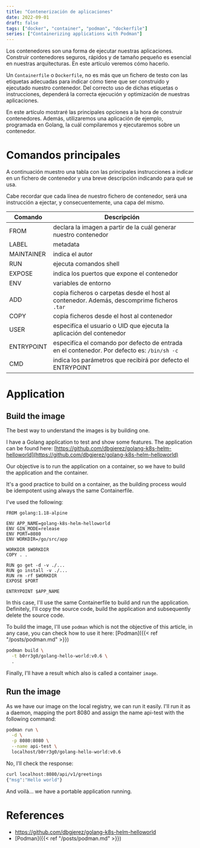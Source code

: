 ```yaml
---
title: "Contenerización de aplicaciones"
date: 2022-09-01
draft: false
tags: ["docker", "container", "podman", "dockerfile"]
series: ["Containerizing applications with Podman"]
---
```


Los contenedores son una forma de ejecutar nuestras aplicaciones. Construir contenedores seguros, rápidos y de tamaño pequeño es esencial en nuestras arquitecturas. En este artículo veremos cómo hacerlo.
<!--more-->
Un ```Containerfile``` o ```Dockerfile```, no es más que un fichero de testo con las etiquetas adecuadas para indicar cómo tiene que ser construido y ejecutado nuestro contenedor. Del correcto uso de dichas etiquetas o instrucciones, dependerá la correcta ejecución y optimización de nuestras aplicaciones. 

En este artículo mostraré las principales opciones a la hora de construir contenedores. Además, utilizaremos una aplicación de ejemplo, programada en Golang, la cuál compilaremos y ejecutaremos sobre un contenedor. 

# Comandos principales

A continuación muestro una tabla con las principales instrucciones a indicar en un fichero de contenedor y una breve descripción indicando para qué se usa. 

Cabe recordar que cada línea de nuestro fichero de contenedor, será una instrucción a ejectar, y consecuentemente, una capa del mismo. 

|Comando|Descripción   |
|---|---|
|FROM|declara la imagen a partir de la cuál generar nuestro contenedor|
|LABEL|metadata|
|MAINTAINER|indica el autor|
|RUN|ejecuta comandos shell|
|EXPOSE|indica los puertos que expone el contenedor|
|ENV|variables de entorno|
|ADD|copia ficheros o carpetas desde el host al contenedor. Además, descomprime ficheros ```.tar```|
|COPY|copia ficheros desde el host al contenedor|
|USER|especifíca el usuario o UID que ejecuta la aplicación del contenedor|
|ENTRYPOINT|especifíca el comando por defecto de entrada en el contenedor. Por defecto es: ```/bin/sh -c```|
|CMD|indica los parámetros que recibirá por defecto el ENTRYPOINT|

# Application

## Build the image

The best way to understand the images is by building one. 

I have a Golang application to test and show some features. The application can be found here: [https://github.com/dbgjerez/golang-k8s-helm-helloworld](https://github.com/dbgjerez/golang-k8s-helm-helloworld)

Our objective is to run the application on a container, so we have to build the application and the container. 

It's a good practice to build on a container, as the building process would be idempotent using always the same Containerfile. 

I've used the following: 

```Docker
FROM golang:1.18-alpine

ENV APP_NAME=golang-k8s-helm-helloworld
ENV GIN_MODE=release
ENV PORT=8080
ENV WORKDIR=/go/src/app

WORKDIR $WORKDIR
COPY . .

RUN go get -d -v ./...
RUN go install -v ./...
RUN rm -rf $WORKDIR
EXPOSE $PORT

ENTRYPOINT $APP_NAME
```

In this case, I'll use the same Containerfile to build and run the application. Definitely, I'll copy the source code, build the application and subsequently delete the source code. 

To build the image, I'll use ```podman``` which is not the objective of this article, in any case, you can check how to use it here: [Podman]({{< ref "/posts/podman.md" >}})

```bash
podman build \
  -t b0rr3g0/golang-hello-world:v0.6 \
  .
```

Finally, I'll have a result which also is called a container ```image```. 

## Run the image

As we have our image on the local registry, we can run it easily. I'll run it as a daemon, mapping the port 8080 and assign the name api-test with the following command:

```bash
podman run \
  -d \
  -p 8080:8080 \
  --name api-test \
  localhost/b0rr3g0/golang-hello-world:v0.6
```

No, I'll check the response:

```bash
curl localhost:8080/api/v1/greetings
{"msg":"Hello world"}
```

And voilà... we have a portable application running.

# References

* https://github.com/dbgjerez/golang-k8s-helm-helloworld
* [Podman]({{< ref "/posts/podman.md" >}})